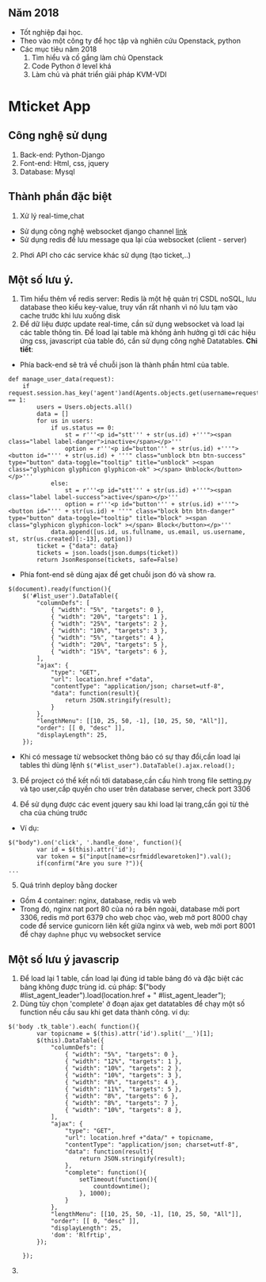 ## Năm 2018
- Tốt nghiệp đại học.
- Theo vào một công ty để học tập và nghiên cứu Openstack, python
- Các mục tiêu năm 2018
	1. Tìm hiểu và cố gắng làm chủ Openstack
	2. Code Python ở level khá
	3. Làm chủ và phát triển giải pháp KVM-VDI




# Mticket App
## Công nghệ sử dụng
1. Back-end: Python-Django
2. Font-end: Html, css, jquery
3. Database: Mysql
## Thành phần đặc biệt
1. Xử lý real-time,chat
- Sử dụng công nghệ websocket django channel [link](http://channels.readthedocs.io/en/latest/introduction.html)
- Sử dụng redis để lưu message qua lại của websocket (client - server)
2. Phơi API cho các service khác sử dụng (tạo ticket,..)
## Một số lưu ý.
1. Tìm hiểu thêm vể redis server: Redis là một hệ quản trị CSDL noSQL, lưu database theo kiểu key-value, truy vấn rất nhanh vì nó lưu tạm vào cache trước khi lưu xuống disk
2. Để dữ liệu được update real-time, cần sử dụng websocket và load lại các table thông tin. Để load lại table mà không ảnh hưởng gì tới các hiệu ứng css, javascript của table đó, cần sử dụng công nghê Datatables.
**Chi tiết**:
- Phía back-end sẽ trả về chuỗi json là thành phần html của table.

```
def manage_user_data(request):
    if request.session.has_key('agent')and(Agents.objects.get(username=request.session['agent'])).status == 1:
        users = Users.objects.all()
        data = []
        for us in users:
            if us.status == 0:
                st = r'''<p id="stt''' + str(us.id) +'''"><span class="label label-danger">inactive</span></p>'''
                option = r'''<p id="button''' + str(us.id) +'''"><button id="''' + str(us.id) + '''" class="unblock btn btn-success" type="button" data-toggle="tooltip" title="unblock" ><span class="glyphicon glyphicon glyphicon-ok" ></span> Unblock</button></p>'''
            else:
                st = r'''<p id="stt''' + str(us.id) +'''"><span class="label label-success">active</span></p>'''
                option = r'''<p id="button''' + str(us.id) +'''"><button id="''' + str(us.id) + '''" class="block btn btn-danger" type="button" data-toggle="tooltip" title="block" ><span class="glyphicon glyphicon-lock" ></span> Block</button></p>'''
            data.append([us.id, us.fullname, us.email, us.username, st, str(us.created)[:-13], option])
        ticket = {"data": data}
        tickets = json.loads(json.dumps(ticket))
        return JsonResponse(tickets, safe=False)
```

- Phía font-end sẽ dùng ajax để get chuỗi json đó và show ra.

```
$(document).ready(function(){
    $('#list_user').DataTable({
        "columnDefs": [
            { "width": "5%", "targets": 0 },
            { "width": "20%", "targets": 1 },
            { "width": "25%", "targets": 2 },
            { "width": "10%", "targets": 3 },
            { "width": "5%", "targets": 4 },
            { "width": "20%", "targets": 5 },
            { "width": "15%", "targets": 6 },
        ],
        "ajax": {
            "type": "GET",
            "url": location.href +"data",
            "contentType": "application/json; charset=utf-8",
            "data": function(result){
                return JSON.stringify(result);
            }
        },
        "lengthMenu": [[10, 25, 50, -1], [10, 25, 50, "All"]],
        "order": [[ 0, "desc" ]],
        "displayLength": 25,
    });
```

- Khi có message từ websocket thông báo có sự thay đổi,cần load lại tables thì dùng lệnh `$("#list_user").DataTable().ajax.reload();`

3. Để project có thể kết nối tới database,cần cấu hình trong file setting.py và tạo user,cấp quyền cho user trên database server, check port 3306

4. Để sử dụng được các event jquery sau khi load lại trang,cần gọi từ thẻ cha của chúng trước
- Ví dụ: 
```
$("body").on('click', '.handle_done', function(){
        var id = $(this).attr('id');
        var token = $("input[name=csrfmiddlewaretoken]").val();
        if(confirm("Are you sure ?")){
...
```
5. Quá trình deploy bằng docker
- Gồm 4 container: nginx, database, redis và web
- Trong đó, nginx nat port 80 của nó ra bên ngoài, database mởi port 3306, redis mở port 6379 cho web chọc vào, web mở port 8000 chạy code để service gunicorn liên kết giữa nginx và web, web mởi port 8001 để chạy `daphne` phục vụ websocket service 

## Một số lưu ý javascrip
1. Để load lại 1 table, cần load lại đúng id table bảng đó và đặc biệt các bảng không được trùng id.
cú pháp: $("body #list_agent_leader").load(location.href + " #list_agent_leader");
2. Dùng tùy chọn 'complete' ở đoạn ajax get datatables để chạy một số function nếu cầu sau khi get data thành công.
ví dụ:
```
$('body .tk_table').each( function(){
        var topicname = $(this).attr('id').split('__')[1];
        $(this).DataTable({
            "columnDefs": [
                { "width": "5%", "targets": 0 },
                { "width": "12%", "targets": 1 },
                { "width": "10%", "targets": 2 },
                { "width": "10%", "targets": 3 },
                { "width": "8%", "targets": 4 },
                { "width": "11%", "targets": 5 },
                { "width": "8%", "targets": 6 },
                { "width": "8%", "targets": 7 },
                { "width": "10%", "targets": 8 },
            ],
            "ajax": {
                "type": "GET",
                "url": location.href +"data/" + topicname,
                "contentType": "application/json; charset=utf-8",
                "data": function(result){
                    return JSON.stringify(result);
                },
                "complete": function(){
                    setTimeout(function(){
                        countdowntime();
                    }, 1000);
                }
            },
            "lengthMenu": [[10, 25, 50, -1], [10, 25, 50, "All"]],
            "order": [[ 0, "desc" ]],
            "displayLength": 25,
            'dom': 'Rlfrtip',
        });
        
    });
```
3. 
